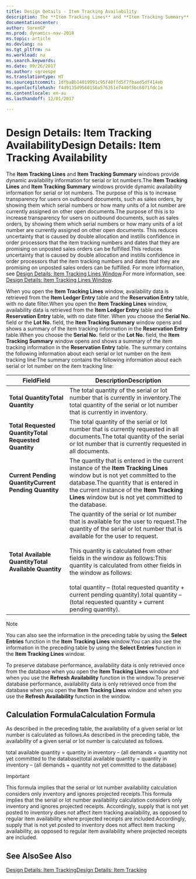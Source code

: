 ```yaml
---
title: Design Details - Item Tracking Availability
description: The **Item Tracking Lines** and **Item Tracking Summary** windows provide dynamic availability information for serial or lot numbers. The purpose of this is to increase transparency for users on outbound documents, such as sales orders, by showing them which serial numbers or how many units of a lot number are currently assigned on other open documents. This reduces uncertainty that is caused by double allocation and instills confidence in order processors that the item tracking numbers and dates that they are promising on unposted sales orders can be fulfilled.
documentationcenter: 
author: SorenGP
ms.prod: dynamics-nav-2018
ms.topic: article
ms.devlang: na
ms.tgt_pltfrm: na
ms.workload: na
ms.search.keywords: 
ms.date: 09/26/2017
ms.author: sgroespe
ms.translationtype: HT
ms.sourcegitcommit: 1dfba8b14019991c95f40ffd5f7fbaed5df414eb
ms.openlocfilehash: f4d9135d9560156a576351e7440f5bc6071fdc1e
ms.contentlocale: en-au
ms.lasthandoff: 12/01/2017

---
```

# <a name="design-details-item-tracking-availability"></a><span data-ttu-id="31234-105">Design Details: Item Tracking Availability</span><span class="sxs-lookup"><span data-stu-id="31234-105">Design Details: Item Tracking Availability</span></span>
<span data-ttu-id="31234-106">The **Item Tracking Lines** and **Item Tracking Summary** windows provide dynamic availability information for serial or lot numbers.</span><span class="sxs-lookup"><span data-stu-id="31234-106">The **Item Tracking Lines** and **Item Tracking Summary** windows provide dynamic availability information for serial or lot numbers.</span></span> <span data-ttu-id="31234-107">The purpose of this is to increase transparency for users on outbound documents, such as sales orders, by showing them which serial numbers or how many units of a lot number are currently assigned on other open documents.</span><span class="sxs-lookup"><span data-stu-id="31234-107">The purpose of this is to increase transparency for users on outbound documents, such as sales orders, by showing them which serial numbers or how many units of a lot number are currently assigned on other open documents.</span></span> <span data-ttu-id="31234-108">This reduces uncertainty that is caused by double allocation and instills confidence in order processors that the item tracking numbers and dates that they are promising on unposted sales orders can be fulfilled.</span><span class="sxs-lookup"><span data-stu-id="31234-108">This reduces uncertainty that is caused by double allocation and instills confidence in order processors that the item tracking numbers and dates that they are promising on unposted sales orders can be fulfilled.</span></span> <span data-ttu-id="31234-109">For more information, see [Design Details: Item Tracking Lines Window](design-details-item-tracking-lines-window.md).</span><span class="sxs-lookup"><span data-stu-id="31234-109">For more information, see [Design Details: Item Tracking Lines Window](design-details-item-tracking-lines-window.md).</span></span>  

 <span data-ttu-id="31234-110">When you open the **Item Tracking Lines** window, availability data is retrieved from the **Item Ledger Entry** table and the **Reservation Entry** table, with no date filter.</span><span class="sxs-lookup"><span data-stu-id="31234-110">When you open the **Item Tracking Lines** window, availability data is retrieved from the **Item Ledger Entry** table and the **Reservation Entry** table, with no date filter.</span></span> <span data-ttu-id="31234-111">When you choose the **Serial No.** field or the **Lot No.** field, the **Item Tracking Summary** window opens and shows a summary of the item tracking information in the **Reservation Entry** table.</span><span class="sxs-lookup"><span data-stu-id="31234-111">When you choose the **Serial No.** field or the **Lot No.** field, the **Item Tracking Summary** window opens and shows a summary of the item tracking information in the **Reservation Entry** table.</span></span> <span data-ttu-id="31234-112">The summary contains the following information about each serial or lot number on the item tracking line:</span><span class="sxs-lookup"><span data-stu-id="31234-112">The summary contains the following information about each serial or lot number on the item tracking line:</span></span>  

|<span data-ttu-id="31234-113">Field</span><span class="sxs-lookup"><span data-stu-id="31234-113">Field</span></span>|<span data-ttu-id="31234-114">Description</span><span class="sxs-lookup"><span data-stu-id="31234-114">Description</span></span>|  
|---------------------------------|---------------------------------------|  
|<span data-ttu-id="31234-115">**Total Quantity**</span><span class="sxs-lookup"><span data-stu-id="31234-115">**Total Quantity**</span></span>|<span data-ttu-id="31234-116">The total quantity of the serial or lot number that is currently in inventory.</span><span class="sxs-lookup"><span data-stu-id="31234-116">The total quantity of the serial or lot number that is currently in inventory.</span></span>|  
|<span data-ttu-id="31234-117">**Total Requested Quantity**</span><span class="sxs-lookup"><span data-stu-id="31234-117">**Total Requested Quantity**</span></span>|<span data-ttu-id="31234-118">The total quantity of the serial or lot number that is currently requested in all documents.</span><span class="sxs-lookup"><span data-stu-id="31234-118">The total quantity of the serial or lot number that is currently requested in all documents.</span></span>|  
|<span data-ttu-id="31234-119">**Current Pending Quantity**</span><span class="sxs-lookup"><span data-stu-id="31234-119">**Current Pending Quantity**</span></span>|<span data-ttu-id="31234-120">The quantity that is entered in the current instance of the **Item Tracking Lines** window but is not yet committed to the database.</span><span class="sxs-lookup"><span data-stu-id="31234-120">The quantity that is entered in the current instance of the **Item Tracking Lines** window but is not yet committed to the database.</span></span>|  
|<span data-ttu-id="31234-121">**Total Available Quantity**</span><span class="sxs-lookup"><span data-stu-id="31234-121">**Total Available Quantity**</span></span>|<span data-ttu-id="31234-122">The quantity of the serial or lot number that is available for the user to request.</span><span class="sxs-lookup"><span data-stu-id="31234-122">The quantity of the serial or lot number that is available for the user to request.</span></span><br /><br /> <span data-ttu-id="31234-123">This quantity is calculated from other fields in the window as follows:</span><span class="sxs-lookup"><span data-stu-id="31234-123">This quantity is calculated from other fields in the window as follows:</span></span><br /><br /> <span data-ttu-id="31234-124">total quantity – (total requested quantity + current pending quantity).</span><span class="sxs-lookup"><span data-stu-id="31234-124">total quantity – (total requested quantity + current pending quantity).</span></span>|  

> [!NOTE]  
>  <span data-ttu-id="31234-125">You can also see the information in the preceding table by using the **Select Entries** function in the **Item Tracking Lines** window.</span><span class="sxs-lookup"><span data-stu-id="31234-125">You can also see the information in the preceding table by using the **Select Entries** function in the **Item Tracking Lines** window.</span></span>  

 <span data-ttu-id="31234-126">To preserve database performance, availability data is only retrieved once from the database when you open the **Item Tracking Lines** window and when you use the **Refresh Availability** function in the window.</span><span class="sxs-lookup"><span data-stu-id="31234-126">To preserve database performance, availability data is only retrieved once from the database when you open the **Item Tracking Lines** window and when you use the **Refresh Availability** function in the window.</span></span>  

## <a name="calculation-formula"></a><span data-ttu-id="31234-127">Calculation Formula</span><span class="sxs-lookup"><span data-stu-id="31234-127">Calculation Formula</span></span>  
 <span data-ttu-id="31234-128">As described in the preceding table, the availability of a given serial or lot number is calculated as follows.</span><span class="sxs-lookup"><span data-stu-id="31234-128">As described in the preceding table, the availability of a given serial or lot number is calculated as follows.</span></span>  

 <span data-ttu-id="31234-129">total available quantity = quantity in inventory – (all demands + quantity not yet committed to the database)</span><span class="sxs-lookup"><span data-stu-id="31234-129">total available quantity = quantity in inventory – (all demands + quantity not yet committed to the database)</span></span>  

> [!IMPORTANT]  
>  <span data-ttu-id="31234-130">This formula implies that the serial or lot number availability calculation considers only inventory and ignores projected receipts.</span><span class="sxs-lookup"><span data-stu-id="31234-130">This formula implies that the serial or lot number availability calculation considers only inventory and ignores projected receipts.</span></span> <span data-ttu-id="31234-131">Accordingly, supply that is not yet posted to inventory does not affect item tracking availability, as opposed to regular item availability where projected receipts are included.</span><span class="sxs-lookup"><span data-stu-id="31234-131">Accordingly, supply that is not yet posted to inventory does not affect item tracking availability, as opposed to regular item availability where projected receipts are included.</span></span>  

## <a name="see-also"></a><span data-ttu-id="31234-132">See Also</span><span class="sxs-lookup"><span data-stu-id="31234-132">See Also</span></span>  
 [<span data-ttu-id="31234-133">Design Details: Item Tracking</span><span class="sxs-lookup"><span data-stu-id="31234-133">Design Details: Item Tracking</span></span>](design-details-item-tracking.md)

